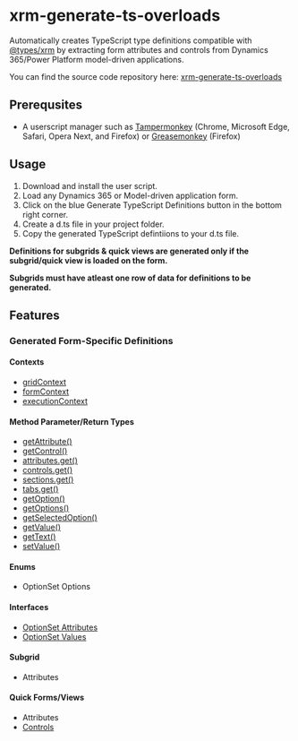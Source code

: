 # xrm-generate-ts-overloads

Automatically creates TypeScript type definitions compatible with [@types/xrm](https://www.npmjs.com/package/@types/xrm) by extracting form attributes and controls from Dynamics 365/Power Platform model-driven applications.

You can find the source code repository here: [xrm-generate-ts-overloads](https://github.com/gncnpk/xrm-generate-ts-overloads)

## Prerequsites

* A userscript manager such as [Tampermonkey](https://www.tampermonkey.net/) (Chrome, Microsoft Edge, Safari, Opera Next, and Firefox) or [Greasemonkey](https://www.greasespot.net/) (Firefox)

## Usage

1. Download and install the user script.
2. Load any Dynamics 365 or Model-driven application form.
3. Click on the blue Generate TypeScript Definitions button in the bottom right corner.
4. Create a d.ts file in your project folder.
5. Copy the generated TypeScript defintiions to your d.ts file.

**Definitions for subgrids & quick views are generated only if the subgrid/quick view is loaded on the form.**

**Subgrids must have atleast one row of data for definitions to be generated.**

## Features

### Generated Form-Specific Definitions

#### Contexts
* [gridContext](https://learn.microsoft.com/en-us/power-apps/developer/model-driven-apps/clientapi/clientapi-grid-context)
* [formContext](https://learn.microsoft.com/en-us/power-apps/developer/model-driven-apps/clientapi/clientapi-form-context)
* [executionContext](https://learn.microsoft.com/en-us/power-apps/developer/model-driven-apps/clientapi/clientapi-execution-context)

#### Method Parameter/Return Types
* [getAttribute()](https://learn.microsoft.com/en-us/power-apps/developer/model-driven-apps/clientapi/reference/attributes)
* [getControl()](https://learn.microsoft.com/en-us/power-apps/developer/model-driven-apps/clientapi/reference/controls/getcontrol)
* [attributes.get()](https://learn.microsoft.com/en-us/power-apps/developer/model-driven-apps/clientapi/reference/attributes)
* [controls.get()](https://learn.microsoft.com/en-us/power-apps/developer/model-driven-apps/clientapi/reference/controls)
* [sections.get()](https://learn.microsoft.com/en-us/power-apps/developer/model-driven-apps/clientapi/reference/formcontext-ui-tab-sections)
* [tabs.get()](https://learn.microsoft.com/en-us/power-apps/developer/model-driven-apps/clientapi/reference/formcontext-ui-tabs)
* [getOption()](https://learn.microsoft.com/en-us/power-apps/developer/model-driven-apps/clientapi/reference/attributes#choices-and-choice-column-types)
* [getOptions()](https://learn.microsoft.com/en-us/power-apps/developer/model-driven-apps/clientapi/reference/attributes#choices-and-choice-column-types)
* [getSelectedOption()](https://learn.microsoft.com/en-us/power-apps/developer/model-driven-apps/clientapi/reference/attributes#choices-and-choice-column-types)
* [getValue()](https://learn.microsoft.com/en-us/power-apps/developer/model-driven-apps/clientapi/reference/attributes)
* [getText()](https://learn.microsoft.com/en-us/power-apps/developer/model-driven-apps/clientapi/reference/attributes#choices-and-choice-column-types)
* [setValue()](https://learn.microsoft.com/en-us/power-apps/developer/model-driven-apps/clientapi/reference/attributes)

#### Enums
* OptionSet Options

#### Interfaces
* [OptionSet Attributes](https://learn.microsoft.com/en-us/power-apps/developer/model-driven-apps/clientapi/reference/attributes#choices-and-choice-column-types)
* [OptionSet Values](https://learn.microsoft.com/en-us/power-apps/developer/model-driven-apps/clientapi/reference/attributes#choices-and-choice-column-types)

#### Subgrid
* Attributes

#### Quick Forms/Views
* Attributes
* [Controls](https://learn.microsoft.com/en-us/power-apps/developer/model-driven-apps/clientapi/reference/formcontext-ui-quickforms)


